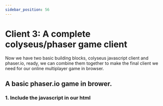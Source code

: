 ```yaml
---
sidebar_position: 56
---
```


# Client 3: A complete colyseus/phaser game client
Now we have two basic building blocks, colyseus javascript client and phaser.io, ready, we can combine them together
to make the final client we need for our online multiplayer game in browser.

## A basic phaser.io game in brower.
### 1. Include the javascript in our html